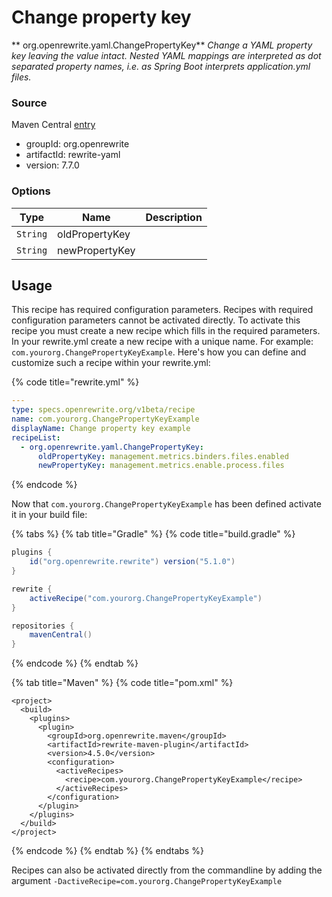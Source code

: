 # Change property key

** org.openrewrite.yaml.ChangePropertyKey**
_Change a YAML property key leaving the value intact. Nested YAML mappings are interpreted as dot separated property names, i.e. as Spring Boot interprets application.yml files._

### Source

Maven Central [entry](https://search.maven.org/artifact/org.openrewrite/rewrite-yaml/7.7.0/jar)

* groupId: org.openrewrite
* artifactId: rewrite-yaml
* version: 7.7.0

### Options

| Type | Name | Description |
| -- | -- | -- |
| `String` | oldPropertyKey |  |
| `String` | newPropertyKey |  |

## Usage
This recipe has required configuration parameters. Recipes with required configuration parameters cannot be activated directly. To activate this recipe you must create a new recipe which fills in the required parameters. In your rewrite.yml create a new recipe with a unique name. For example: `com.yourorg.ChangePropertyKeyExample`. 
Here's how you can define and customize such a recipe within your rewrite.yml:

{% code title="rewrite.yml" %}
```yaml
---
type: specs.openrewrite.org/v1beta/recipe
name: com.yourorg.ChangePropertyKeyExample
displayName: Change property key example
recipeList:
  - org.openrewrite.yaml.ChangePropertyKey:
      oldPropertyKey: management.metrics.binders.files.enabled
      newPropertyKey: management.metrics.enable.process.files
```
{% endcode %}


Now that `com.yourorg.ChangePropertyKeyExample` has been defined activate it in your build file:

{% tabs %}
{% tab title="Gradle" %}
{% code title="build.gradle" %}
```groovy
plugins {
    id("org.openrewrite.rewrite") version("5.1.0")
}

rewrite {
    activeRecipe("com.yourorg.ChangePropertyKeyExample")
}

repositories {
    mavenCentral()
}

```
{% endcode %}
{% endtab %}

{% tab title="Maven" %}
{% code title="pom.xml" %}
```markup
<project>
  <build>
    <plugins>
      <plugin>
        <groupId>org.openrewrite.maven</groupId>
        <artifactId>rewrite-maven-plugin</artifactId>
        <version>4.5.0</version>
        <configuration>
          <activeRecipes>
            <recipe>com.yourorg.ChangePropertyKeyExample</recipe>
          </activeRecipes>
        </configuration>
      </plugin>
    </plugins>
  </build>
</project>
```
{% endcode %}
{% endtab %}
{% endtabs %}

Recipes can also be activated directly from the commandline by adding the argument `-DactiveRecipe=com.yourorg.ChangePropertyKeyExample`
